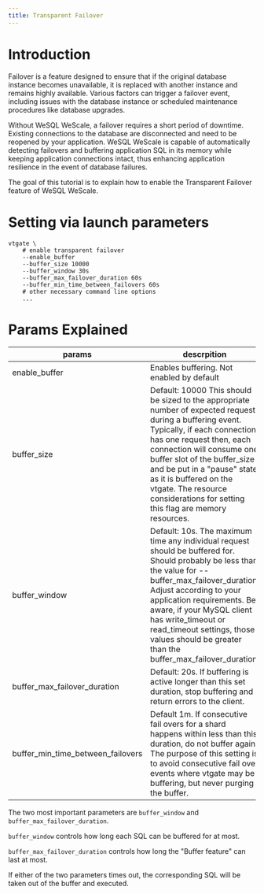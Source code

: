 ```yaml
---
title: Transparent Failover
---
```


# Introduction

Failover is a feature designed to ensure that if the original database instance becomes unavailable, it is replaced with another instance and remains highly available. Various factors can trigger a failover event, including issues with the database instance or scheduled maintenance procedures like database upgrades.

Without WeSQL WeScale, a failover requires a short period of downtime. Existing connections to the database are disconnected and need to be reopened by your application. WeSQL WeScale is capable of automatically detecting failovers and buffering application SQL in its memory while keeping application connections intact, thus enhancing application resilience in the event of database failures.

The goal of this tutorial is to explain how to enable the Transparent Failover feature of WeSQL WeScale.

# Setting via launch parameters

```
vtgate \
    # enable transparent failover
    --enable_buffer
    --buffer_size 10000
    --buffer_window 30s
    --buffer_max_failover_duration 60s
    --buffer_min_time_between_failovers 60s
    # other necessary command line options
    ...

```

# Params Explained

| params | descrpition |
| --- | --- |
| enable_buffer | Enables buffering. Not enabled by default |
| buffer_size | Default: 10000 This should be sized to the appropriate number of expected request during a buffering event. Typically, if each connection has one request then, each connection will consume one buffer slot of the buffer_size and be put in a "pause" state as it is buffered on the vtgate. The resource considerations for setting this flag are memory resources. |
| buffer_window | Default: 10s. The maximum time any individual request should be buffered for. Should probably be less than the value for --buffer_max_failover_duration. Adjust according to your application requirements. Be aware, if your MySQL client has write_timeout or read_timeout settings, those values should be greater than the buffer_max_failover_duration. |
| buffer_max_failover_duration | Default: 20s. If buffering is active longer than this set duration, stop buffering and return errors to the client. |
| buffer_min_time_between_failovers | Default 1m. If consecutive fail overs for a shard happens within less than this duration, do not buffer again. The purpose of this setting is to avoid consecutive fail over events where vtgate may be buffering, but never purging the buffer. |

The two most important parameters are `buffer_window` and `buffer_max_failover_duration`.

`buffer_window` controls how long each SQL can be buffered for at most.

`buffer_max_failover_duration` controls how long the "Buffer feature" can last at most.

If either of the two parameters times out, the corresponding SQL will be taken out of the buffer and executed.